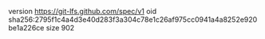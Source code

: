 version https://git-lfs.github.com/spec/v1
oid sha256:2795f1c4a4d3e40d283f3a304c78e1c26af975cc0941a4a8252e920be1a226ce
size 902
